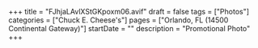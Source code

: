 +++
title = "FJhjaLAvlXStGKpoxm06.avif"
draft = false
tags = ["Photos"]
categories = ["Chuck E. Cheese's"]
pages = ["Orlando, FL (14500 Continental Gateway)"]
startDate = ""
description = "Promotional Photo"
+++
